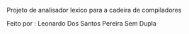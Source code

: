 Projeto de analisador lexico para a cadeira de compiladores

Feito por : Leonardo Dos Santos Pereira
Sem Dupla
